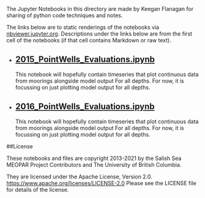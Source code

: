 The Jupyter Notebooks in this directory are made by Keegan Flanagan
for sharing of python code techniques and notes.

The links below are to static renderings of the notebooks via
[nbviewer.jupyter.org](https://nbviewer.jupyter.org/).
Descriptions under the links below are from the first cell of the notebooks
(if that cell contains Markdown or raw text).

* ## [2015_PointWells_Evaluations.ipynb](https://nbviewer.jupyter.org/github/SalishSeaCast/analysis-keegan/blob/master/notebooks/Evaluations/Continuous_Timeseries/All_Depths_ORCA/PointWells/202007_Hindcast/2015_PointWells_Evaluations.ipynb)  
    
    This notebook will hopefully contain timeseries that plot continuous data from moorings alongside model output For all depths. For now, it is focussing on just plotting model output for all depths. 

* ## [2016_PointWells_Evaluations.ipynb](https://nbviewer.jupyter.org/github/SalishSeaCast/analysis-keegan/blob/master/notebooks/Evaluations/Continuous_Timeseries/All_Depths_ORCA/PointWells/202007_Hindcast/2016_PointWells_Evaluations.ipynb)  
    
    This notebook will hopefully contain timeseries that plot continuous data from moorings alongside model output For all depths. For now, it is focussing on just plotting model output for all depths. 


##License

These notebooks and files are copyright 2013-2021
by the Salish Sea MEOPAR Project Contributors
and The University of British Columbia.

They are licensed under the Apache License, Version 2.0.
https://www.apache.org/licenses/LICENSE-2.0
Please see the LICENSE file for details of the license.
